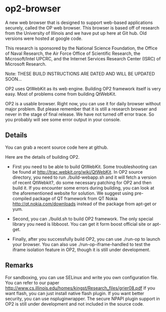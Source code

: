 op2-browser
===========

A new web browser that is designed to support web-based applications
securely, called the OP web browser. This browser is based off of
research from the University of Illinois and we have put up here at
Git hub.  Old versions were hosted at google code.

This research is sponsored by the National Science Foundation, the
Office of Naval Research, the Air Force Office of Scientific Research,
the Microsoft/Intel UPCRC, and the Internet Services Research Center
(ISRC) of Microsoft Research.

Note: THESE BUILD INSTRUCTIONS ARE DATED AND WILL BE UPDATED SOON...

OP2 uses QtWebKit as its web engine. Building OP2 framework itself is
very easy. Most of problems come from building QtWebKit.

OP2 is a usable browser. Right now, you can use it for daily browser
without major problem. But please remember that it is still a research
browser and never in the stage of final release. We have not turned
off error trace. So you probably will see some error output in your
console.

Details
-------

You can grab a recent source code here at github.

Here are the details of building OP2.

* First you need to be able to build QtWebKit. Some troubleshooting
  can be found at http://trac.webkit.org/wiki/QtWebKit. In OP2 source
  directory, you need to run ./build-webapp.sh and it will fetch a
  version of recent QtWebkit?, do some necessary patching for OP2 and
  then build it. If you encounter some errors during building, you can
  look at the aforementioned website for solution. We suggest using
  pre-compiled package of QT framework from QT Nokia
  http://qt.nokia.com/downloads instead of the package from apt-get or
  yum.

* Second, you can ./build.sh to build OP2 framework. The only special
  library you need is libboost. You can get it form boost official
  site or apt-get.

* Finally, after you successfully build OP2, you can use ./run-op to
  launch your browser. You can also use ./run-op-iframe-handled to
  test the iframe isolation feature in OP2, though it is still under
  development.

Remarks
-------

For sandboxing, you can use SELinux and write you own configuration
file. You can refer to our paper
http://www.cs.illinois.edu/homes/kingst/Research_files/grier08.pdf If
you want flash, you can just install native flash plugin. If you want
better security, you can use nspluginwrapper. The secure NPAPI plugin
support in OP2 is still under development and not included in the
source code.
